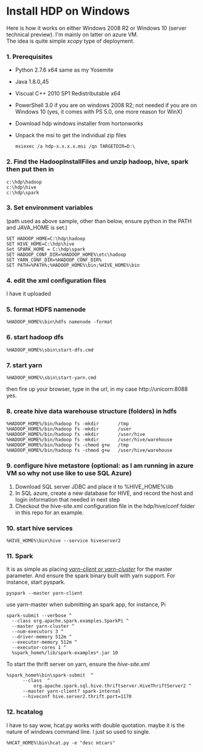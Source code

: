 # Install HDP on Windows

Here is how it works on either Windows 2008 R2 or Windows 10 (server technical preview). I'm mainly on latter on azure VM.  
The idea is quite simple *xcopy* type of deployment.

### 1. Prerequisites

- Python 2.7.6 x64 same as my Yosemite
- Java 1.8.0_45
- Viscual C++ 2010 SP1 Redistributable x64  
- PowerShell 3.0 if you are on windows 2008 R2; not needed if you are on Windows 10 (yes, it comes with PS 5.0, one more reason for WinX)  
- Download hdp windows installer from hortonworks
- Unpack the msi to get the individual zip files


      msiexec /a hdp-x.x.x.x.msi /qn TARGETDIR=D:\



### 2. Find the HadoopInstallFiles and unzip hadoop, hive, spark then put then in

    c:\hdp\hadoop
    c:\hdp\hive
    c:\hdp\spark


### 3. Set environment variables
(path used as above sample, other than below, ensure python in the PATH and JAVA_HOME is set.)  

    SET HADOOP_HOME=C:\hdp\hadoop
    SET HIVE_HOME=C:\hdp\hive
    Set SPARK_HOME = C:\hdp\spark
    SET HADOOP_CONF_DIR=%HADOOP_HOME%\etc\hadoop
    SET YARN_CONF_DIR=%HADOOP_CONF_DIR%
    SET PATH=%PATH%;%HADOOP_HOME%\bin;%HIVE_HOME%\bin


### 4. edit the xml configuration files
I have it uploaded

### 5. format HDFS namenode
    %HADOOP_HOME%\bin\hdfs namenode -format

### 6. start hadoop dfs
    %HADOOP_HOME%\sbin\start-dfs.cmd

### 7. start yarn
    %HADOOP_HOME%\sbin\start-yarn.cmd

then fire up your browser, type in the url, in my case http://unicorn:8088  
yes.

### 8. create hive data warehouse structure (folders) in hdfs

    %HADOOP_HOME%/bin/hadoop fs -mkdir       /tmp
    %HADOOP_HOME%/bin/hadoop fs -mkdir       /user
    %HADOOP_HOME%/bin/hadoop fs -mkdir       /user/hive
    %HADOOP_HOME%/bin/hadoop fs -mkdir       /user/hive/warehouse
    %HADOOP_HOME%/bin/hadoop fs -chmod g+w   /tmp
    %HADOOP_HOME%/bin/hadoop fs -chmod g+w   /user/hive/warehouse


### 9. configure hive metastore (optional: as I am running in azure VM so why not use like to use SQL Azure)

1. Download SQL server JDBC and place it to %HIVE_HOME%\lib  
2. In SQL azure, create a new database for HIVE, and record the host and login information that needed in next step  
3. Checkout the hive-site.xml configuration file in the hdp/hive/conf folder in this repo for an example.  


### 10. start hive services

    %HIVE_HOME%\bin\hive --service hiveserver2  


### 11. Spark
It is as simple as placing [*yarn-client* or *yarn-cluster*][5] for the master parameter. And ensure the spark binary built with yarn support.  For instance, start pyspark.

    pyspark --master yarn-client


use yarn-master when submitting an spark app, for instance, Pi

    spark-submit --verbose ^
      --class org.apache.spark.examples.SparkPi ^
      --master yarn-cluster ^
      --num-executors 3 ^
      --driver-memory 512m ^
      --executor-memory 512m ^
      --executor-cores 1 ^
      %spark_home%/lib/spark-examples*.jar 10  


To start the thrift server on yarn, ensure the *hive-site.xml*

    %spark_home%\bin\spark-submit  ^
          --class  ^
              org.apache.spark.sql.hive.thriftserver.HiveThriftServer2 ^
          --master yarn-client? spark-internal
          --hiveconf hive.server2.thrift.port=1170



### 12. hcatalog
I have to say wow, hcat.py works with double quotation. maybe it is the nature of windows command line. I just so used to single.

    %HCAT_HOME%\bin\hcat.py -e "desc mtcars"




[1]: https://wiki.apache.org/hadoop/Hadoop2OnWindows "Hadoop on Windows Wiki"
[2]: https://cwiki.apache.org/confluence/display/Hive/HiveDerbyServerMode#HiveDerbyServerMode-ConfigureHivetoUseNetworkDerby "Configure HIVE"
[3]: http://hortonworks.com/hadoop-tutorial/using-hive-data-analysis/ "Using Hive for Data Analysis"  
[4]: https://developer.ibm.com/hadoop/blog/2014/09/19/big-sql-3-0-file-formats-usage-performance/ "Good comparision of Hive storage format"  
[5]: http://blog.cloudera.com/blog/2014/05/apache-spark-resource-management-and-yarn-app-models/ "Spark yarn mode client vs master explained"  
[6]: http://hortonworks.com/hadoop-tutorial/using-apache-spark-hdp/ "Using Apache Spark on HDP"
